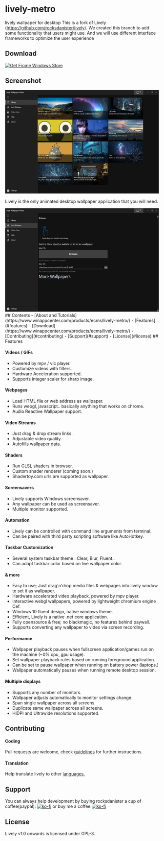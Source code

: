 # lively-metro
lively wallpaper for desktop
This is a fork of Lively (https://github.com/rocksdanister/lively).
We created this branch to add some functionality that users might use.
And we will use different interface frameworks to optimize the user experience
## Download
[![Get Frome Windows Store](https://www.winappcenter.com/d/file/2021-12-31/644f9e8fe951e24b21f01ed7597a5ee9.png)](ms-windows-store://pdp/?productid=9NKKGGS3VX8G)
## Screenshot
 <img src="/resources/screenshots/1.png" width="600" height="338"/>

Lively is the only animated desktop wallpaper application that you will need.

<img src="/resources/screenshots/2.png" width="600" height="338"/>
## Contents
- [About and Tutorials](https://www.winappcenter.com/products/ecms/lively-metro/)
- [Features](#features)
- [Download](https://www.winappcenter.com/products/ecms/lively-metro/)
- [Contributing](#contributing)
- [Support](#support)
- [License](#license)
## Features

#### Videos / GIFs

* Powered by mpv / vlc player.
* Customize videos with filters.
* Hardware Acceleration supported.
* Supports integer scaler for sharp image.
#### Webpages

* Load HTML file or web address as wallpaper.
* Runs webgl, javascript.. basically anything that works on chrome.
* Audio Reactive Wallpaper support.
#### Video Streams
* Just drag & drop stream links.
* Adjustable video quality.
* Autofills wallpaper data.
#### Shaders
* Run GLSL shaders in browser.
* Custom shader renderer (coming soon.)
* Shadertoy.com urls are supported as wallpaper.
#### Screensavers
* Lively supports Windows screensaver.
* Any wallpaper can be used as screensaver.
* Multiple monitor supported.

#### Automation
* Lively can be controlled with command line arguments from terminal.
* Can be paired with third party scripting software like AutoHotkey.
#### Taskbar Customization


* Several system taskbar theme : Clear, Blur, Fluent..
* Can adapt taskbar color based on live wallpaper color.

#### & more
- Easy to use; Just drag'n'drop media files & webpages into lively window to set it as wallpaper.
- Hardware accelerated video playback, powered by mpv player.
- Interactive webgl wallpapers, powered by lightweight chromium engine Cef.
- Windows 10 fluent design, native windows theme.
- Efficient, Lively is a native .net core application.
- Fully opensource & free; no blackmagic, no features behind paywall.
- Supports converting any wallpaper to video via screen recording.
#### Performance
 * Wallpaper playback pauses when fullscreen application/games run on the machine (~0% cpu, gpu usage). 
 * Set wallpaper playback rules based on running foreground application.
 * Can be set to pause wallpaper when running on battery power (laptops.)
 * Wallpaper automatically pauses when running remote desktop session.
#### Multiple displays
- Supports any number of monitors.
- Wallpaper adjusts automatically to monitor settings change.
- Span single wallpaper across all screens.
- Duplicate same wallpaper across all screens.
- HiDPI and Ultrawide resolutions supported.
## Contributing

#### Coding
Pull requests are welcome, check [guidelines](https://github.com/rocksdanister/lively/wiki/Contributing-Guidelines) for further instructions.

#### Translation
Help translate lively to other <a href="https://github.com/rocksdanister/lively-translations">languages.</a>
## Support
You can always help development by buying rocksdanister a cup of coffee(paypal):
[![ko-fi](https://www.ko-fi.com/img/githubbutton_sm.svg)](https://ko-fi.com/P5P1U8NQ)
or buy me a coffee
[![ko-fi](https://www.ko-fi.com/img/githubbutton_sm.svg)](https://ko-fi.com/winappcenter2021q)

## License
Lively v1.0 onwards is licensed under GPL-3.
